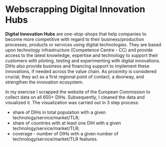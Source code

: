 # Webscrapping Digital Innovation Hubs
**Digital Innovation Hubs** are one-stop-shops that help companies to become more competitive with regard to their business/production processes, products or services using digital technologies. They are based upon technology infrastructure (Competence Centre - CC) and provide access to the latest knowledge, expertise and technology to support their customers with piloting, testing and experimenting with digital innovations. DIHs also provide business and financing support to implement these innovations, if needed across the value chain. As proximity is considered crucial, they act as a first regional point of contact, a doorway, and strengthen the innovation ecosystem. 

In my exercise I scrapped the website of the European Commission to collect data on all 650+ DIHs. Subsequently, I cleaned the data and visualized it. The visualization was carried out in 3 step process:
- share of DIHs in total population with a given technology/service/market/TLR;
- share of countries with at least one DIH with a given technology/service/market/TLR;
- coverage - number of DIHs with a given number of technology/service/market/TLR features. 
